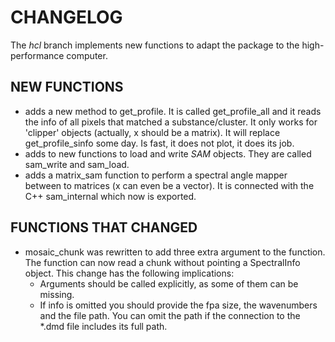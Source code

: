 # CHANGELOG

The *hcl* branch implements new functions to adapt the package to the high-performance computer.

## NEW FUNCTIONS

+ adds a new method to get\_profile. It is called get\_profile\_all and it reads the info of all pixels that matched a substance/cluster. It only works for 'clipper' objects (actually, x should be a matrix). It will replace get\_profile\_sinfo some day. Is fast, it does not plot, it does its job.
+ adds to new functions to load and write *SAM* objects. They are called sam\_write and sam\_load.
+ adds a matrix\_sam function to perform a spectral angle mapper between to matrices (x can even be a vector). It is connected with the C++ sam\_internal which now is exported.

## FUNCTIONS THAT CHANGED

+ mosaic\_chunk was rewritten to add three extra argument to the function. The function can now read a chunk without pointing a SpectralInfo object. This change has the following implications:
	+ Arguments should be called explicitly, as some of them can be missing.
	+ If info is omitted you should provide the fpa size, the wavenumbers and the file path. You can omit the path if the connection to the \*.dmd file includes its full path.


